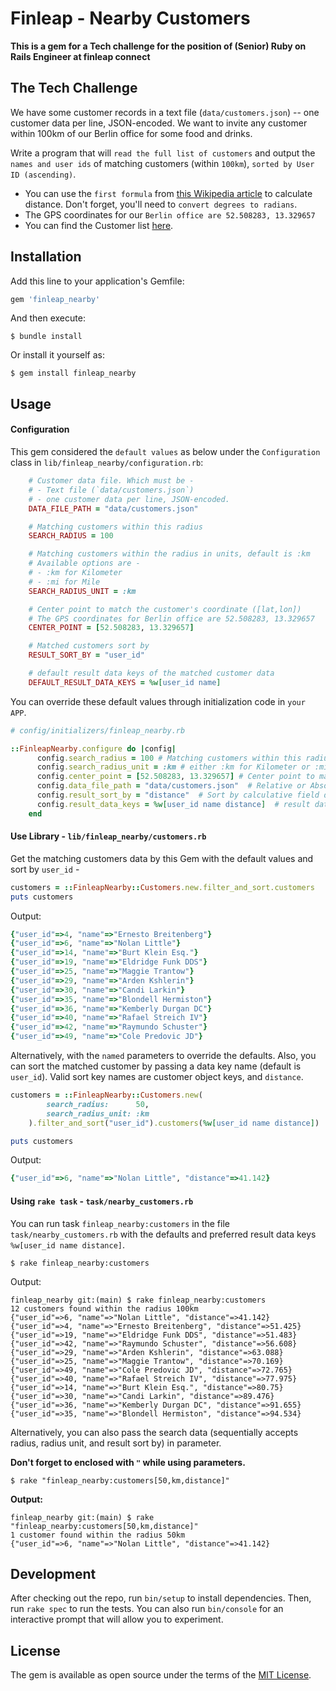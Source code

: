 # Finleap - Nearby Customers

**This is a gem for a Tech challenge for the position of (Senior) Ruby on Rails Engineer at finleap connect** 

## The Tech Challenge
We have some customer records in a text file (`data/customers.json`) -- one customer data per line, JSON-encoded. We want to invite any customer within 100km of our Berlin office for some food and drinks. 

Write a program that will `read the full list of customers` and output the `names and user ids` of matching customers (within `100km`), `sorted by User ID (ascending)`.

- You can use the `first formula` from [this Wikipedia article](https://en.wikipedia.org/wiki/Great-circle_distance) to
calculate distance. Don't forget, you'll need to `convert degrees to
radians`.
- The GPS coordinates for our `Berlin office are 52.508283,
13.329657`
- You can find the Customer list [here](https://gist.github.com/flood4life/aa8fcb88243b6d96287c4b1dc63948de).

## Installation

Add this line to your application's Gemfile:

```ruby
gem 'finleap_nearby'
```

And then execute:

    $ bundle install

Or install it yourself as:

    $ gem install finleap_nearby

## Usage

#### Configuration

This gem considered the `default values` as below under the `Configuration` class in `lib/finleap_nearby/configuration.rb`:
```ruby
    # Customer data file. Which must be -
    # - Text file (`data/customers.json`)
    # - one customer data per line, JSON-encoded.
    DATA_FILE_PATH = "data/customers.json"

    # Matching customers within this radius
    SEARCH_RADIUS = 100

    # Matching customers within the radius in units, default is :km
    # Available options are -
    # - :km for Kilometer
    # - :mi for Mile
    SEARCH_RADIUS_UNIT = :km

    # Center point to match the customer's coordinate ([lat,lon])
    # The GPS coordinates for Berlin office are 52.508283, 13.329657
    CENTER_POINT = [52.508283, 13.329657]

    # Matched customers sort by
    RESULT_SORT_BY = "user_id"

    # default result data keys of the matched customer data
    DEFAULT_RESULT_DATA_KEYS = %w[user_id name]
```

You can override these default values through initialization code in `your APP`.
```ruby
# config/initializers/finleap_nearby.rb

::FinleapNearby.configure do |config|
      config.search_radius = 100 # Matching customers within this radius
      config.search_radius_unit = :km # either :km for Kilometer or :mi for Mile
      config.center_point = [52.508283, 13.329657] # Center point to make search
      config.data_file_path = "data/customers.json"  # Relative or Absolute text file path
      config.result_sort_by = "distance"  # Sort by calculative field distance
      config.result_data_keys = %w[user_id name distance]  # result data keys of the matched customer data
    end
```

#### Use Library - `lib/finleap_nearby/customers.rb`

Get the matching customers data by this Gem with the default values and sort by `user_id` - 
```ruby
customers = ::FinleapNearby::Customers.new.filter_and_sort.customers
puts customers
```

Output:
```ruby
{"user_id"=>4, "name"=>"Ernesto Breitenberg"}
{"user_id"=>6, "name"=>"Nolan Little"}
{"user_id"=>14, "name"=>"Burt Klein Esq."}
{"user_id"=>19, "name"=>"Eldridge Funk DDS"}
{"user_id"=>25, "name"=>"Maggie Trantow"}
{"user_id"=>29, "name"=>"Arden Kshlerin"}
{"user_id"=>30, "name"=>"Candi Larkin"}
{"user_id"=>35, "name"=>"Blondell Hermiston"}
{"user_id"=>36, "name"=>"Kemberly Durgan DC"}
{"user_id"=>40, "name"=>"Rafael Streich IV"}
{"user_id"=>42, "name"=>"Raymundo Schuster"}
{"user_id"=>49, "name"=>"Cole Predovic JD"}
```

Alternatively, with the `named` parameters to override the defaults. 
Also, you can sort the matched customer by passing a data key name (default is `user_id`). Valid sort key names are customer object keys, and `distance`. 
```ruby
customers = ::FinleapNearby::Customers.new(
        search_radius:      50,
        search_radius_unit: :km
    ).filter_and_sort("user_id").customers(%w[user_id name distance])

puts customers
```

Output:
```ruby
{"user_id"=>6, "name"=>"Nolan Little", "distance"=>41.142}
```

#### Using `rake task` - `task/nearby_customers.rb`

You can run task `finleap_nearby:customers` in the file `task/nearby_customers.rb` with the defaults and preferred result data keys `%w[user_id name distance]`. 
    
    $ rake finleap_nearby:customers
    
Output:
```shell script
finleap_nearby git:(main) $ rake finleap_nearby:customers
12 customers found within the radius 100km
{"user_id"=>6, "name"=>"Nolan Little", "distance"=>41.142}
{"user_id"=>4, "name"=>"Ernesto Breitenberg", "distance"=>51.425}
{"user_id"=>19, "name"=>"Eldridge Funk DDS", "distance"=>51.483}
{"user_id"=>42, "name"=>"Raymundo Schuster", "distance"=>56.608}
{"user_id"=>29, "name"=>"Arden Kshlerin", "distance"=>63.088}
{"user_id"=>25, "name"=>"Maggie Trantow", "distance"=>70.169}
{"user_id"=>49, "name"=>"Cole Predovic JD", "distance"=>72.765}
{"user_id"=>40, "name"=>"Rafael Streich IV", "distance"=>77.975}
{"user_id"=>14, "name"=>"Burt Klein Esq.", "distance"=>80.75}
{"user_id"=>30, "name"=>"Candi Larkin", "distance"=>89.476}
{"user_id"=>36, "name"=>"Kemberly Durgan DC", "distance"=>91.655}
{"user_id"=>35, "name"=>"Blondell Hermiston", "distance"=>94.534}

```

    
Alternatively, you can also pass the search data (sequentially accepts radius, radius unit, and result sort by) in parameter. 

**Don't forget to enclosed with `"` while using parameters.** 

    $ rake "finleap_nearby:customers[50,km,distance]"

**Output:**
```shell script
finleap_nearby git:(main) $ rake "finleap_nearby:customers[50,km,distance]" 
1 customer found within the radius 50km
{"user_id"=>6, "name"=>"Nolan Little", "distance"=>41.142}
```

## Development

After checking out the repo, run `bin/setup` to install dependencies. Then, run `rake spec` to run the tests. You can also run `bin/console` for an interactive prompt that will allow you to experiment.


## License

The gem is available as open source under the terms of the [MIT License](https://opensource.org/licenses/MIT).

